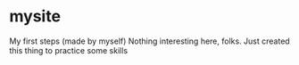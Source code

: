 # mysite
My first steps (made by myself)
Nothing interesting here, folks. Just created this thing to practice some skills
